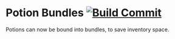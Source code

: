Potion Bundles [![Build Commit](https://github.com/MinecraftschurliMods/PotionBundles/actions/workflows/build.yml/badge.svg?branch=version%2F1.16.x)](https://github.com/MinecraftschurliMods/PotionBundles/actions/workflows/build.yml)
==============

Potions can now be bound into bundles, to save inventory space.
